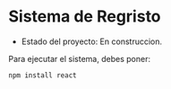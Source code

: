 <h1>Sistema de Regristo</h1>

- Estado del proyecto: En construccion.

Para ejecutar el sistema, debes poner: 

```npm install react```
